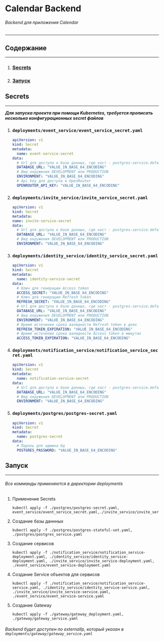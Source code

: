 # Calendar Backend

###### Backend для приложения Calendar

---

## Содержание

---

1. ### [Secrets](#secrets)
2. ### [Запуск](#запуск)

## Secrets

---

**_Для запуска проекта при помощи Kubernetes, требуется прописать несколько конфигурационных secret файлов_**

1. ### ```deployments/event_service/event_service_secret.yaml```
    ```yaml
    apiVersion: v1
    kind: Secret
    metadata:
      name: event-service-secret
    data:
      # Url для доступа к базе данных, где хост - postgres-service.default.svc.cluster.local
      DATABASE_URL: "VALUE_IN_BASE_64_ENCODING"
      # Вид окружения DEVELOPMENT или PRODUCTION
      ENVIRONMENT: "VALUE_IN_BASE_64_ENCODING"
      # Api key для доступа к OpenRouter
      OPENROUTER_API_KEY: "VALUE_IN_BASE_64_ENCODING"
    ```
2. ### ```deployments/invite_service/invite_service_secret.yaml```
    ```yaml
   apiVersion: v1
   kind: Secret
   metadata:
    name: invite-service-secret
   data:
      # Url для доступа к базе данных, где хост - postgres-service.default.svc.cluster.local
      DATABASE_URL: "VALUE_IN_BASE_64_ENCODING"
      # Вид окружения DEVELOPMENT или PRODUCTION
      ENVIRONMENT: "VALUE_IN_BASE_64_ENCODING"
    ```
3. ### ```deployments/identity_service/identity_service_secret.yaml```
   ```yaml
   apiVersion: v1
   kind: Secret
   metadata:
     name: identity-service-secret
   data:
     # Ключ для генерации Access token
     ACCESS_SECRET: "VALUE_IN_BASE_64_ENCODING"
     # Ключ для генерации Refresh token
     REFRESH_SECRET: "VALUE_IN_BASE_64_ENCODING"
     # Url для доступа к базе данных, где хост - postgres-service.default.svc.cluster.local
     DATABASE_URL: "VALUE_IN_BASE_64_ENCODING"
     # Вид окружения DEVELOPMENT или PRODUCTION
     ENVIRONMENT: "VALUE_IN_BASE_64_ENCODING"
     # Время истечения срока валидности Refresh token в днях
     REFRESH_TOKEN_EXPIRATION: "VALUE_IN_BASE_64_ENCODING"
     # Время истечения срока валидности Access token в минутах
     ACCESS_TOKEN_EXPIRATION: "VALUE_IN_BASE_64_ENCODING"
   ```
4. ### ```deployments/notification_service/notification_service_secret.yaml```
   ```yaml
   apiVersion: v1
   kind: Secret
   metadata:
     name: notification-service-secret
   data:
     # Url для доступа к базе данных, где хост - postgres-service.default.svc.cluster.local
     DATABASE_URL: "VALUE_IN_BASE_64_ENCODING"
     # Вид окружения DEVELOPMENT или PRODUCTION
     ENVIRONMENT: "VALUE_IN_BASE_64_ENCODING"
   ```
5. ### ```deployments/postgres/postgres-secret.yaml```
   ```yaml
   apiVersion: v1
   kind: Secret
   metadata:
     name: postgres-secret
   data:
     # Пароль для админа бд
     POSTGRES_PASSWORD: "VALUE_IN_BASE_64_ENCODING"
   ```
## Запуск

---

###### Все комманды применяются в директории deployments

1. Применение Secrets
   ```shell
   kubectl apply -f ./postgres/postgres-secret.yaml, event_service/event_service_secret.yaml,./invite_service/invite_service_secret.yaml,./identity_service/identity_service_secret.yaml,./notification_service/notification_service_secret.yaml
   ```
2. Создание базы даннных
   ```shell
   kubectl apply -f ./postgres/postgres-stateful-set.yaml, ./postgres/postgres_service.yaml
   ```
3. Создание сервисов
   ```shell
   kubectl apply -f ./notification_service/notification_service-deployment.yaml, ./identity_service/identity_service-deployment.yaml, ./invite_service/invite_service-deployment.yaml, ./event_service/event_service-deployment.yaml 
   ```
4. Создание Service объектов для сервисов 
   ```shell
   kubectl apply -f ./notification_service/notification_service-service.yaml, ./identity_service/identity_service-service.yaml, ./invite_service/invite_service-service.yaml, ./event_service/event_service-service.yaml
   ```
5. Создание Gateway
   ```shell
   kubectl apply -f ./gateway/gateway_deployment.yaml, ./gateway/gateway_service.yaml
   ```

###### Backend будет доступен по externalIp, который указан в ```deployments/gateway/gateway_service.yaml```